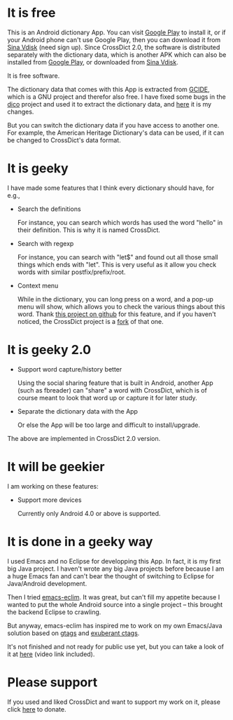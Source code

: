
# It is free

This is an Android dictionary App. You can visit [Google Play](https://play.google.com/store/apps/details?id=com.baohaojun.crossdict) to
install it, or if your Android phone can't use Google Play, then you
can download it from [Sina Vdisk](http://vdisk.weibo.com/s/skNbH) (need sign up). Since CrossDict 2.0,
the software is distributed separately with the dictionary data, which
is another APK which can also be installed from [Google Play](https://play.google.com/store/apps/details?id=com.baohaojun.crossdictgcide), or
downloaded from [Sina Vdisk](http://vdisk.weibo.com/s/thlHF).

It is free software.

The dictionary data that comes with this App is extracted from [GCIDE](ftp://ftp.gnu.org/gnu/gcide/),
which is a GNU project and therefor also free. I have fixed some bugs
in the [dico](http://puszcza.gnu.org.ua/software/dico/) project and used it to extract the dictionary data, and
[here](https://github.com/baohaojun/dico) it is my changes.

But you can switch the dictionary data if you have access to another
one. For example, the American Heritage Dictionary's data can be used,
if it can be changed to CrossDict's data format.

# It is geeky

I have made some features that I think every dictionary should have, for e.g., 

-   Search the definitions
    
    For instance, you can search which words has used the word "hello"
    in their definition. This is why it is named CrossDict.

-   Search with regexp
    
    For instance, you can search with "let$" and found out all those
    small things which ends with "let". This is very useful as it allow
    you check words with similar postfix/prefix/root.

-   Context menu
    
    While in the dictionary, you can long press on a word, and a pop-up
    menu will show, which allows you to check the various things about
    this word. Thank [this project on github](https://github.com/btate/BTAndroidWebViewSelection) for this feature, and if
    you haven't noticed, the CrossDict project is a [fork](https://github.com/btate/BTAndroidWebViewSelection/network) of that one.

# It is geeky 2.0

-   Support word capture/history better
    
    Using the social sharing feature that is built in Android, another
    App (such as fbreader) can "share" a word with CrossDict, which is
    of course meant to look that word up or capture it for later study.

-   Separate the dictionary data with the App
    
    Or else the App will be too large and difficult to install/upgrade.

The above are implemented in CrossDict 2.0 version.

# It will be geekier

I am working on these features:

-   Support more devices
    
    Currently only Android 4.0 or above is supported.

# It is done in a geeky way

I used Emacs and no Eclipse for developping this App. In fact, it is
my first big Java project. I haven't wrote any big Java projects
before because I am a huge Emacs fan and can't bear the thought of
switching to Eclipse for Java/Android development.

Then I tried [emacs-eclim](https://github.com/senny/emacs-eclim). It was great, but can't fill my appetite
because I wanted to put the whole Android source into a single
project &ndash; this brought the backend Eclipse to crawling.

But anyway, emacs-eclim has inspired me to work on my own Emacs/Java
solution based on [gtags](http://www.gnu.org/software/global/) and [exuberant ctags](http://ctags.sourceforge.net/).

It's not finished and not ready for public use yet, but you can take
a look of it at [here](http://baohaojun.github.com/coding-android-java-in-emacs-en.html) (video link included).

# Please support

If you used and liked CrossDict and want to support my work on it,
please click [here](http://baohaojun.github.com/donate.html) to donate.
